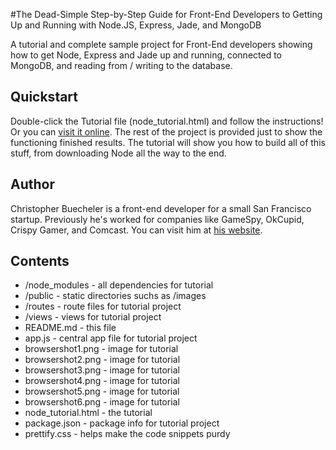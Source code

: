 #The Dead-Simple Step-by-Step Guide for Front-End Developers to Getting Up and Running with Node.JS, Express, Jade, and MongoDB

A tutorial and complete sample project for Front-End developers showing how to get Node, Express and Jade up and running, connected to MongoDB, and reading from / writing to the database.

## Quickstart

Double-click the Tutorial file (node_tutorial.html) and follow the instructions! Or you can [visit it online](http://cwbuecheler.com/web/tutorials/2013/node-express-mongo/). The rest of the project is provided just to show the functioning finished results. The tutorial will show you how to build all of this stuff, from downloading Node all the way to the end.


## Author

Christopher Buecheler is a front-end developer for a small San Francisco startup. Previously he's worked for companies like GameSpy,
OkCupid, Crispy Gamer, and Comcast. You can visit him at [his website](http://cwbuecheler.com).


## Contents

* /node_modules - all dependencies for tutorial
* /public - static directories suchs as /images
* /routes - route files for tutorial project
* /views - views for tutorial project
* README.md - this file
* app.js - central app file for tutorial project
* browsershot1.png - image for tutorial
* browsershot2.png - image for tutorial
* browsershot3.png - image for tutorial
* browsershot4.png - image for tutorial
* browsershot5.png - image for tutorial
* browsershot6.png - image for tutorial
* node_tutorial.html - the tutorial
* package.json - package info for tutorial project
* prettify.css - helps make the code snippets purdy
